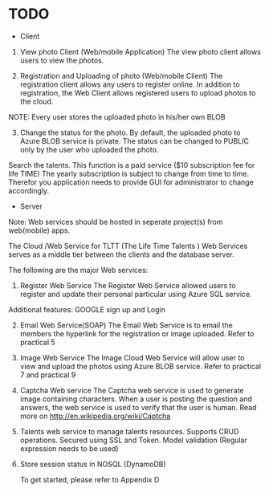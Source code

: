 # TODO

- Client 

1. View photo Client (Web/mobile Application)
The view photo client allows users to view the photos.

2. Registration and Uploading of photo (Web/mobile Client)
	The registration client allows any users to register online.  In addition to registration, the Web Client allows registered users to upload photos to the cloud. 

NOTE: Every user stores the uploaded photo in his/her own BLOB

3. Change the status for the photo.
By default, the uploaded photo to Azure BLOB service is private. The status can be changed to PUBLIC only by the user who uploaded the photo.

Search the talents. This function is a paid service ($10 subscription fee for  life TIME) The yearly subscription is subject to change from time to time. Therefor you application needs to provide GUI for administrator to change accordingly.

- Server

Note: Web services should be hosted in seperate project(s) from web(mobile) apps.

The Cloud /Web Service for TLTT (The Life Time Talents )
Web Services serves as a middle tier between the clients and the database server.

The following are the major Web services:

1. Register Web Service
The Register Web Service allowed users to register and update their personal particular using Azure SQL service.

Additional features: GOOGLE sign up and Login

2. Email Web Service(SOAP)
The Email Web Service is to email the members the hyperlink for the registration or image uploaded. Refer to practical 5

3. Image Web Service
The Image Cloud Web Service will allow user to view and upload the photos using Azure BLOB service. Refer to practical 7 and practical  9

4. Captcha Web service
The Captcha web service is used to generate image containing characters. When a user is posting the question and answers, the web service is used to verify that the user is human.
Read more on http://en.wikipedia.org/wiki/Captcha

5. Talents web service to manage talents resources.
Supports CRUD operations. Secured using SSL and Token.
Model validation (Regular expression needs to be used)

6. Store session status in NOSQL (DynamoDB)

	To get started, please refer to Appendix D
